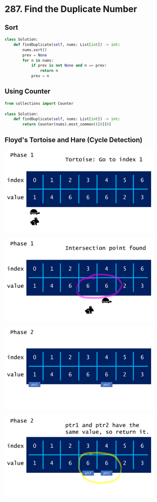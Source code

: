 # 287. Find the Duplicate Number

## **Sort**

```python
class Solution:
    def findDuplicate(self, nums: List[int]) -> int:
        nums.sort()
        prev = None
        for n in nums:
            if prev is not None and n == prev:
                return n
            prev = n
```

## Using Counter

```python
from collections import Counter

class Solution:
    def findDuplicate(self, nums: List[int]) -> int:
        return Counter(nums).most_common()[0][0]
```

## **Floyd's Tortoise and Hare \(Cycle Detection\)**

![](../../.gitbook/assets/image%20%2817%29.png)

![](../../.gitbook/assets/image%20%2812%29.png)

![](../../.gitbook/assets/image%20%2811%29.png)

![](../../.gitbook/assets/image%20%2816%29.png)

